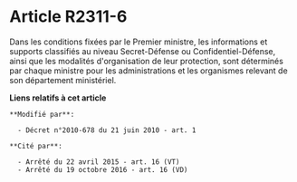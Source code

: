 # Article R2311-6

Dans les conditions fixées par le Premier ministre, les informations  et supports classifiés au niveau Secret-Défense ou
Confidentiel-Défense, ainsi que les modalités d'organisation de leur protection, sont déterminés par chaque ministre pour les
administrations et les organismes relevant de son département ministériel.

**Liens relatifs à cet article**

	**Modifié par**:

	  - Décret n°2010-678 du 21 juin 2010 - art. 1

	**Cité par**:

	  - Arrêté du 22 avril 2015 - art. 16 (VT)
	  - Arrêté du 19 octobre 2016 - art. 16 (VD)
